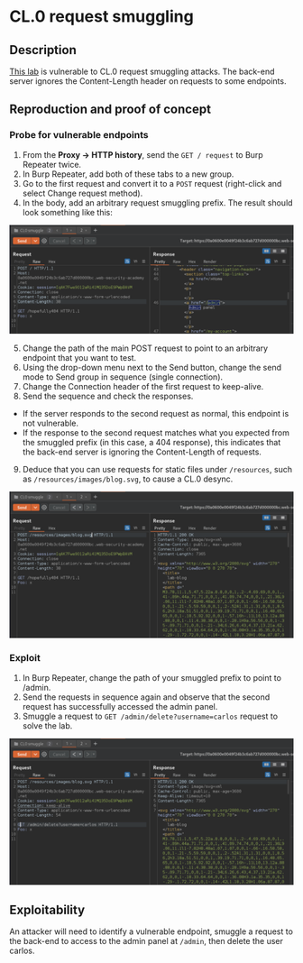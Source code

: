 # CL.0 request smuggling

## Description

[This lab](https://portswigger.net/web-security/request-smuggling/browser/cl-0/lab-cl-0-request-smuggling) is vulnerable to CL.0 request smuggling attacks. The back-end server ignores the Content-Length header on requests to some endpoints. 

## Reproduction and proof of concept

### Probe for vulnerable endpoints

1. From the **Proxy -> HTTP history**, send the `GET / request` to Burp Repeater twice.
2. In Burp Repeater, add both of these tabs to a new group.
3. Go to the first request and convert it to a `POST` request (right-click and select Change request method).
4. In the body, add an arbitrary request smuggling prefix. The result should look something like this:

![HTTP header smuggling](../../_static/images/smuggling12.png)

5. Change the path of the main POST request to point to an arbitrary endpoint that you want to test.
6. Using the drop-down menu next to the Send button, change the send mode to Send group in sequence (single connection).
7. Change the Connection header of the first request to keep-alive.
8. Send the sequence and check the responses.
* If the server responds to the second request as normal, this endpoint is not vulnerable.
* If the response to the second request matches what you expected from the smuggled prefix (in this case, a 404 response), this indicates that the back-end server is ignoring the Content-Length of requests.
9. Deduce that you can use requests for static files under `/resources`, such as `/resources/images/blog.svg`, to cause a CL.0 desync.

![HTTP header smuggling](../../_static/images/smuggling13.png)

### Exploit

1. In Burp Repeater, change the path of your smuggled prefix to point to /admin.
2. Send the requests in sequence again and observe that the second request has successfully accessed the admin panel.
3. Smuggle a request to `GET /admin/delete?username=carlos` request to solve the lab.

![HTTP header smuggling](../../_static/images/smuggling14.png)

## Exploitability

An attacker will need to identify a vulnerable endpoint, smuggle a request to the back-end to access to the admin panel at `/admin`, then delete the user carlos. 
